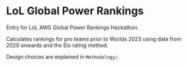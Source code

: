 # LoL Global Power Rankings
Entry for LoL AWS Global Power Rankings Hackathon.

Calculates rankings for pro teams prior to Worlds 2023 using data from 2020 onwards and the Elo rating method.

Design choices are explained in `Methodology/`.
